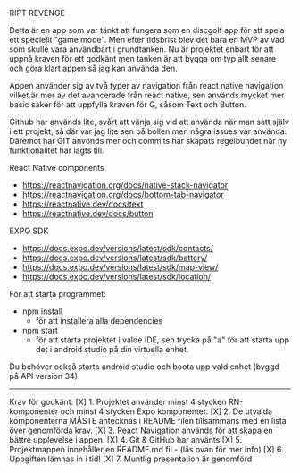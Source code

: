 RIPT REVENGE

Detta är en app som var tänkt att fungera som en discgolf app för att spela ett speciellt "game mode". Men efter tidsbrist blev det bara en MVP av vad som skulle vara användbart i grundtanken. Nu är projektet enbart för att uppnå kraven för ett godkänt men tanken är att bygga om typ allt senare och göra klart appen så jag kan använda den.

Appen använder sig av två typer av navigation från react native navigation vilket är mer av det avancerade från react native, sen används mycket mer basic saker för att uppfylla kraven för G, såsom Text och Button.

Github har används lite, svårt att vänja sig vid att använda när man satt själv i ett projekt, så där var jag lite sen på bollen men några issues var använda. Däremot har GIT anvönds mer och commits har skapats regelbundet när ny funktionalitet har lagts till.

React Native components

- https://reactnavigation.org/docs/native-stack-navigator
- https://reactnavigation.org/docs/bottom-tab-navigator
- https://reactnative.dev/docs/text
- https://reactnative.dev/docs/button

EXPO SDK

- https://docs.expo.dev/versions/latest/sdk/contacts/
- https://docs.expo.dev/versions/latest/sdk/battery/
- https://docs.expo.dev/versions/latest/sdk/map-view/
- https://docs.expo.dev/versions/latest/sdk/location/

För att starta programmet:

- npm install
  - för att installera alla dependencies
- npm start
  - för att starta projektet i valde IDE, sen trycka på "a" för att starta upp det i android studio på din virtuella enhet.

Du behöver också starta android studio och boota upp vald enhet (byggd på API version 34)

---

Krav för godkänt:
[X] 1. Projektet använder minst 4 stycken RN-komponenter och minst 4 stycken Expo
komponenter.
[X] 2. De utvalda komponenterna MÅSTE antecknas i README filen tillsammans med en
lista över genomförda krav.
[X] 3. React Navigation används för att skapa en bättre upplevelse i appen.
[X] 4. Git & GitHub har använts
[X] 5. Projektmappen innehåller en README.md fil - (läs ovan för mer info)
[X] 6. Uppgiften lämnas in i tid!
[X] 7. Muntlig presentation är genomförd
